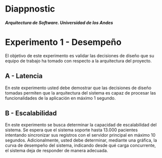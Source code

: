# Diappnostic

##### Arquitectura de Software. Universidad de los Andes


# Experimento 1 - Desempeño

El objetivo de este experimento es validar las decisiones de diseño que su equipo de trabajo ha tomado con respecto a la arquitectura del proyecto.

## A - Latencia

En este experimento usted debe demostrar que las decisiones de diseño tomadas permiten que la arquitectura del sistema es capaz de procesar las funcionalidades de la aplicación en máximo 1 segundo.

## B - Escalabilidad

En este experimento se busca determinar la capacidad de escalabilidad del sistema. Se espera que el sistema soporte hasta 13.000 pacientes intentando sincronizar sus registros con el servidor principal en máximo 10 segundos.
Adicionalmente, usted debe determinar, mediante una gráfica, la curva de desempeño del sistema, indicando desde qué carga concurrente, el sistema deja de responder de manera adecuada.
